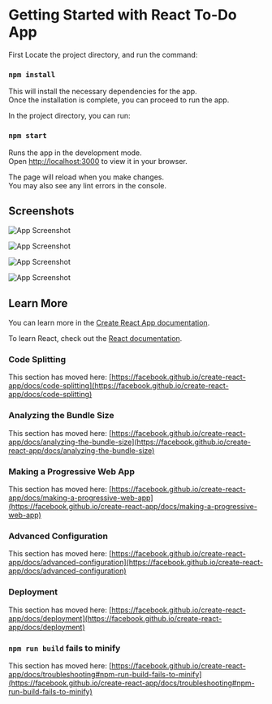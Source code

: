 # Getting Started with React To-Do App

First Locate the project directory, and run the command:

### `npm install`

This will install the necessary dependencies for the app.\
Once the installation is complete, you can proceed to run the app.


In the project directory, you can run:

### `npm start`

Runs the app in the development mode.\
Open [http://localhost:3000](http://localhost:3000) to view it in your browser.

The page will reload when you make changes.\
You may also see any lint errors in the console.

## Screenshots

![App Screenshot](https://res.cloudinary.com/dmbpxal0o/image/upload/v1688795552/git/todo%20app/Screenshot_2023-07-08_111606_npna02.jpg)

![App Screenshot](https://res.cloudinary.com/dmbpxal0o/image/upload/v1688795553/git/todo%20app/Screenshot_2023-07-08_111701_sqlr1q.jpg)

![App Screenshot](https://res.cloudinary.com/dmbpxal0o/image/upload/v1688795552/git/todo%20app/Screenshot_2023-07-08_111734_nfoyrv.jpg)

![App Screenshot](https://res.cloudinary.com/dmbpxal0o/image/upload/v1688795552/git/todo%20app/Screenshot_2023-07-08_111758_zgilno.jpg)



## Learn More

You can learn more in the [Create React App documentation](https://facebook.github.io/create-react-app/docs/getting-started).

To learn React, check out the [React documentation](https://reactjs.org/).

### Code Splitting

This section has moved here: [https://facebook.github.io/create-react-app/docs/code-splitting](https://facebook.github.io/create-react-app/docs/code-splitting)

### Analyzing the Bundle Size

This section has moved here: [https://facebook.github.io/create-react-app/docs/analyzing-the-bundle-size](https://facebook.github.io/create-react-app/docs/analyzing-the-bundle-size)

### Making a Progressive Web App

This section has moved here: [https://facebook.github.io/create-react-app/docs/making-a-progressive-web-app](https://facebook.github.io/create-react-app/docs/making-a-progressive-web-app)

### Advanced Configuration

This section has moved here: [https://facebook.github.io/create-react-app/docs/advanced-configuration](https://facebook.github.io/create-react-app/docs/advanced-configuration)

### Deployment

This section has moved here: [https://facebook.github.io/create-react-app/docs/deployment](https://facebook.github.io/create-react-app/docs/deployment)

### `npm run build` fails to minify

This section has moved here: [https://facebook.github.io/create-react-app/docs/troubleshooting#npm-run-build-fails-to-minify](https://facebook.github.io/create-react-app/docs/troubleshooting#npm-run-build-fails-to-minify)
